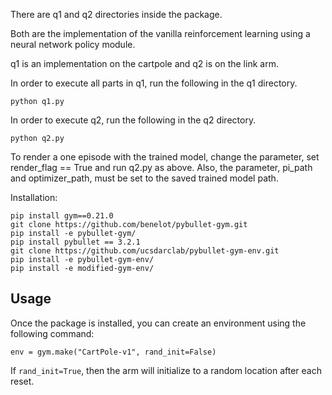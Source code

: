 There are q1 and q2 directories inside the package.

Both are the implementation of the vanilla reinforcement learning using a neural network policy module.

q1 is an implementation on the cartpole and q2 is on the link arm.

In order to execute all parts in q1, run the following in the q1 directory.

```
python q1.py
```

In order to execute q2, run the following in the q2 directory.

```
python q2.py
```

To render a one episode with the trained model, change the parameter, set render_flag == True and run q2.py as above. Also, the parameter, pi_path and optimizer_path, must be set to the saved trained model path.

Installation:
```
pip install gym==0.21.0
git clone https://github.com/benelot/pybullet-gym.git
pip install -e pybullet-gym/
pip install pybullet == 3.2.1
git clone https://github.com/ucsdarclab/pybullet-gym-env.git
pip install -e pybullet-gym-env/
pip install -e modified-gym-env/
```

## Usage

Once the package is installed, you can create an environment using the following command:

```
env = gym.make("CartPole-v1", rand_init=False)
```

If `rand_init=True`, then the arm will initialize to a random location after each reset.